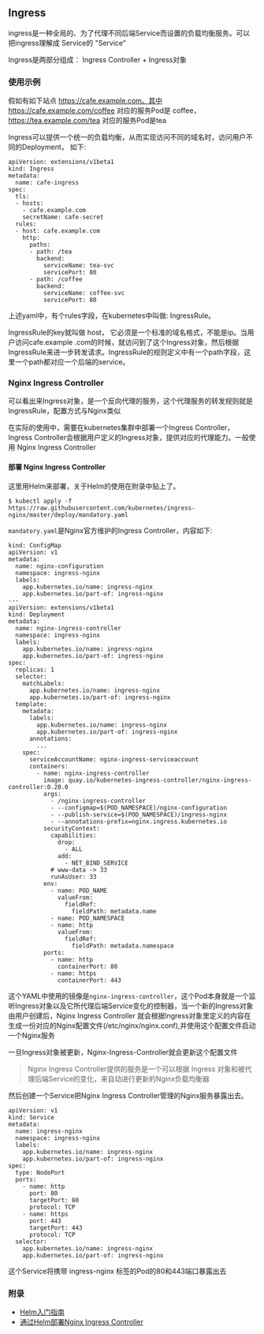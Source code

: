 ## Ingress

ingress是一种全局的、为了代理不同后端Service而设置的负载均衡服务。可以把ingress理解成 Service的 "Service"

Ingress是两部分组成： Ingress Controller + Ingress对象


### 使用示例

假如有如下站点 https://cafe.example.com。其中 https://cafe.example.com/coffee 对应的服务Pod是 coffee， https://tea.example.com/tea 对应的服务Pod是tea

Ingress可以提供一个统一的负载均衡，从而实现访问不同的域名时，访问用户不同的Deployment， 如下:
```
apiVersion: extensions/v1beta1
kind: Ingress
metadata:
  name: cafe-ingress
spec:
  tls:
  - hosts:
    - cafe.example.com
    secretName: cafe-secret
  rules:
  - host: cafe.example.com
    http:
      paths:
      - path: /tea
        backend:
          serviceName: tea-svc
          servicePort: 80
      - path: /coffee
        backend:
          serviceName: coffee-svc
          servicePort: 80
```
上述yaml中，有个rules字段，在kubernetes中叫做: IngressRule。

IngressRule的key就叫做 host， 它必须是一个标准的域名格式，不能是ip。当用户访问cafe.example
.com的时候，就访问到了这个Ingress对象，然后根据IngressRule来进一步转发请求。IngressRule的规则定义中有一个path字段，这里一个path都对应一个后端的service。

### Nginx Ingress Controller

可以看出来Ingress对象，是一个反向代理的服务，这个代理服务的转发规则就是 IngressRule，配置方式与Nginx类似

在实际的使用中，需要在kubernetes集群中部署一个Ingress Controller， Ingress Controller会根据用户定义的Ingress对象，提供对应的代理能力。一般使用 Nginx Ingress 
Controller


#### 部署 Nginx Ingress Controller

这里用Helm来部署，关于Helm的使用在附录中贴上了。

``` 
$ kubectl apply -f https://raw.githubusercontent.com/kubernetes/ingress-nginx/master/deploy/mandatory.yaml
```
`mandatory.yaml`是Nginx官方维护的Ingress Controller，内容如下:
``` 
kind: ConfigMap
apiVersion: v1
metadata:
  name: nginx-configuration
  namespace: ingress-nginx
  labels:
    app.kubernetes.io/name: ingress-nginx
    app.kubernetes.io/part-of: ingress-nginx
---
apiVersion: extensions/v1beta1
kind: Deployment
metadata:
  name: nginx-ingress-controller
  namespace: ingress-nginx
  labels:
    app.kubernetes.io/name: ingress-nginx
    app.kubernetes.io/part-of: ingress-nginx
spec:
  replicas: 1
  selector:
    matchLabels:
      app.kubernetes.io/name: ingress-nginx
      app.kubernetes.io/part-of: ingress-nginx
  template:
    metadata:
      labels:
        app.kubernetes.io/name: ingress-nginx
        app.kubernetes.io/part-of: ingress-nginx
      annotations:
        ...
    spec:
      serviceAccountName: nginx-ingress-serviceaccount
      containers:
        - name: nginx-ingress-controller
          image: quay.io/kubernetes-ingress-controller/nginx-ingress-controller:0.20.0
          args:
            - /nginx-ingress-controller
            - --configmap=$(POD_NAMESPACE)/nginx-configuration
            - --publish-service=$(POD_NAMESPACE)/ingress-nginx
            - --annotations-prefix=nginx.ingress.kubernetes.io
          securityContext:
            capabilities:
              drop:
                - ALL
              add:
                - NET_BIND_SERVICE
            # www-data -> 33
            runAsUser: 33
          env:
            - name: POD_NAME
              valueFrom:
                fieldRef:
                  fieldPath: metadata.name
            - name: POD_NAMESPACE
            - name: http
              valueFrom:
                fieldRef:
                  fieldPath: metadata.namespace
          ports:
            - name: http
              containerPort: 80
            - name: https
              containerPort: 443
```
这个YAML中使用的镜像是`nginx-ingress-controller`，这个Pod本身就是一个监听Ingress对象以及它所代理后端Service变化的控制器，当一个新的Ingress对象由用户创建后，Nginx Ingress Controller 就会根据Ingress对象里定义的内容在生成一份对应的Nginx配置文件(/etc/nginx/nginx.conf),并使用这个配置文件启动一个Nginx服务

一旦Ingress对象被更新，Nginx-Ingress-Controller就会更新这个配置文件

> Nginx Ingress Controller提供的服务是一个可以根据 Ingress 对象和被代理后端Service的变化，来自动进行更新的Nginx负载均衡器

然后创建一个Service把Nginx Ingress Controller管理的Nginx服务暴露出去。
```
apiVersion: v1
kind: Service
metadata:
  name: ingress-nginx
  namespace: ingress-nginx
  labels:
    app.kubernetes.io/name: ingress-nginx
    app.kubernetes.io/part-of: ingress-nginx
spec:
  type: NodePort
  ports:
    - name: http
      port: 80
      targetPort: 80
      protocol: TCP
    - name: https
      port: 443
      targetPort: 443
      protocol: TCP
  selector:
    app.kubernetes.io/name: ingress-nginx
    app.kubernetes.io/part-of: ingress-nginx
```
这个Service将携带 ingress-nginx 标签的Pod的80和443端口暴露出去


### 附录
- [Helm入门指南](https://mp.weixin.qq.com/s?__biz=MzI3MTI2NzkxMA==&mid=2247486154&idx=1&sn=becd5dd0fadfe0b6072f5dfdc6fdf786&chksm=eac52be3ddb2a2f555b8b1028db97aa3e92d0a4880b56f361e4b11cd252771147c44c08c8913#rd)
- [通过Helm部署Nginx Ingress Controller](https://www.hi-linux.com/posts/35116.html)